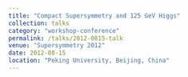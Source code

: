 ```yaml
---
title: "Compact Supersymmetry and 125 GeV Higgs"
collection: talks
category: "workshop-conference"
permalink: /talks/2012-0815-talk
venue: "Supersymmetry 2012"
date: 2012-08-15
location: "Peking University, Beijing, China"
---
```




